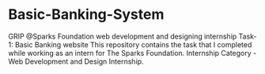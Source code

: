 # Basic-Banking-System
GRIP @Sparks Foundation web development and designing internship 
Task-1: Basic Banking website
This repository contains the task that I completed while working as an intern for The Sparks Foundation. Internship Category - Web Development and Design Internship.

